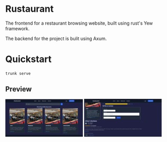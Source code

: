 # Rustaurant

The frontend for a restaurant browsing website, built using rust's Yew framework.

The backend for the project is bulit using Axum.

# Quickstart

```
trunk serve
```

## Preview
  <img src="https://github.com/Rasib0/Rustaurant/blob/master/images/1.png?raw=true" alt="Image 1" style="width: 48%;">
  <img src="https://github.com/Rasib0/Rustaurant/blob/master/images/2.png?raw=true" alt="Image 2" style="width: 48%;">
